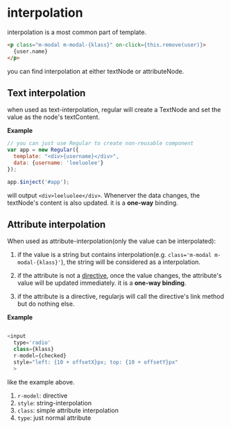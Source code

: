 # interpolation

interpolation is a most common part of template.

```html
<p class="m-modal m-modal-{klass}" on-click={this.remove(user)}>
  {user.name}
</p>

```

you can find interpolation at either textNode or attributeNode.


## Text interpolation

when used as text-interpolation, regular will create a TextNode and set the value as the node's textContent.

__Example__

```js
// you can just use Regular to create non-reusable component
var app = new Regular({
  template: "<div>{username}</div>",
  data: {username: 'leeluolee'}
});

app.$inject('#app');


```

will output `<div>leeluolee</div>`. Whenerver the data changes, the textNode's content is also updated. it is a __one-way__ binding.


## Attribute interpolation


When used as attribute-interpolation(only the value can be interpolated):

1. if the value is a string but contains interpolation(e.g. `class='m-modal m-modal-{klass}'`), the string will be considered as a interpolation.

2. if the attribute is not a [directive](../core/directive.md), once the value changes, the attribute's value will be updated immediately. it is a __one-way binding__.

3. if the attribute is a directive, regularjs will call the directive's link method but do nothing else.



__Example__

```javascript

<input
  type='radio'
  class={klass}
  r-model={checked}
  style="left: {10 + offsetX}px; top: {10 + offsetY}px"
  > 

```

like the example above.

1. `r-model`: directive
2. `style`: string-interpolation
3. `class`: simple attribute interpolation
4. `type`: just normal attribute




